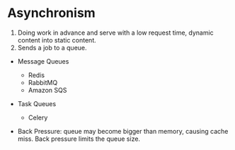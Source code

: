 # Asynchronism

1.  Doing work in advance and serve with a low request time, dynamic content into static content.
2.  Sends a job to a queue.

-   Message Queues
    -   Redis
    -   RabbitMQ
    -   Amazon SQS

-   Task Queues
    -   Celery

-   Back Pressure: queue may become bigger than memory, causing cache miss. Back pressure limits the queue size.
